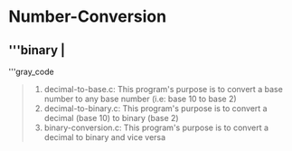 # Number-Conversion
'''binary
  |
  - 

'''gray_code
> 1. decimal-to-base.c: This program's purpose is to convert a base number to any base number (i.e: base 10 to base 2)
> 2. decimal-to-binary.c: This program's purpose is to convert a decimal (base 10) to binary (base 2)
> 3. binary-conversion.c: This program's purpose is to convert a decimal to binary and vice versa
